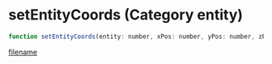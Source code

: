 # setEntityCoords (Category entity)

```js
function setEntityCoords(entity: number, xPos: number, yPos: number, zPos: number, xAxis: boolean, yAxis: boolean, zAxis: boolean, clearArea: boolean): void
```

[filename](setEntityCoords_m.md ':include')